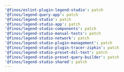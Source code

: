```yaml
---
'@finos/eslint-plugin-legend-studio': patch
'@finos/legend-query-app': patch
'@finos/legend-studio': patch
'@finos/legend-studio-app': patch
'@finos/legend-studio-components': patch
'@finos/legend-studio-manual-tests': patch
'@finos/legend-studio-network': patch
'@finos/legend-studio-plugin-management': patch
'@finos/legend-studio-plugin-tracer-zipkin': patch
'@finos/legend-studio-preset-dsl-text': patch
'@finos/legend-studio-preset-query-builder': patch
'@finos/legend-studio-shared': patch
---
```

